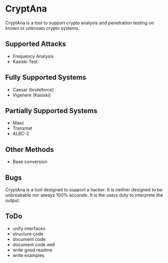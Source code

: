 # CryptAna

CryptAna is a tool to support crypto analysis and penetration testing on known or unknown crypto systems.

## Supported Attacks
 - Frequency Analysis
 - Kasiski Test

## Fully Supported Systems
 - Caesar (bruteforce)
 - Vigenere (Kasiski)

## Partially Supported Systems
 - Masc
 - Transmat
 - ALBC-2

## Other Methods
 - Base conversion

## Bugs
CryptAna is a tool designed to support a hacker. It is neither designed to be unbreakable nor always 100% accurate. It is the users duty to interprete the output.

## ToDo
 - unify interfaces
 - structure code
 - document code
 - document code well
 - write good readme
 - write examples